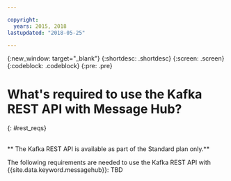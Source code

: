 ```yaml
---

copyright:
  years: 2015, 2018
lastupdated: "2018-05-25"

---
```


{:new_window: target="_blank"}
{:shortdesc: .shortdesc}
{:screen: .screen}
{:codeblock: .codeblock}
{:pre: .pre}

# What's required to use the Kafka REST API with Message Hub?
{: #rest_reqs}

<br/>
** The Kafka REST API is available as part of the Standard plan only.**
<br/>

The following requirements are needed to use the Kafka REST API with {{site.data.keyword.messagehub}}: 
TBD

<!-- TBC. Reqs needed here -->

